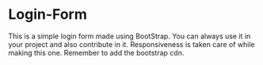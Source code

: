 # Login-Form
This is a simple login form made using BootStrap.
You can always use it in your project and also contribute in it.
Responsiveness is taken care of while making this one.
Remember to add the bootstrap cdn.
